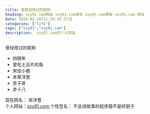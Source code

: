 ```yaml
---
title: 我曾经用过的昵称
heading: sxy91.com网站 sxy91.com域名 sxy91.com博客 sxy91.com 网址
date: 2020-02-28T11:28:29.573Z
categories: ["life"]
tags: ["sxy91","sxy91.com"]
description:  sxy91.com的个人网站
---
```


曾经用过的昵称

 - 四锦年
 - 爱吃土豆片的鱼
 - 宋佳小巷
 - 本草洋葱
 - 彦子哥
 - 彦十八


现在网名： 宋洋葱   
个人网站：[sxy91.com ](https://sxy91.com) 
个性签名： 不会讲故事的程序猿不是好厨子  

